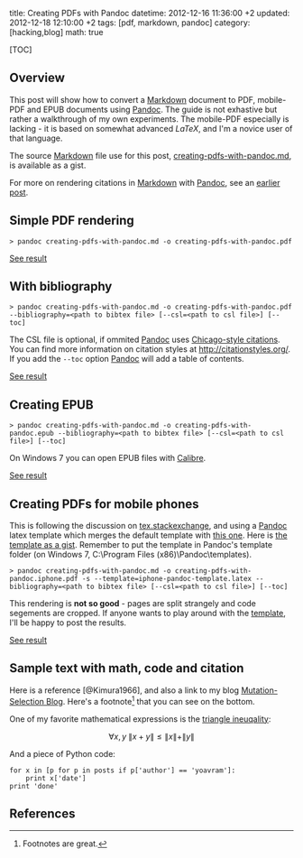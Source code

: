 title: Creating PDFs with Pandoc
datetime: 2012-12-16 11:36:00 +2
updated: 2012-12-18 12:10:00 +2
tags: [pdf, markdown, pandoc]
category: [hacking,blog]
math: true

[TOC]

## Overview

This post will show how to convert a [Markdown] document to PDF, mobile-PDF and EPUB documents using [Pandoc].
The guide is not exhastive but rather a walkthrough of my own experiments. The mobile-PDF especially is lacking - it is based on somewhat advanced $LaTeX$, and I'm a novice user of that language.

The source [Markdown] file use for this post, [creating-pdfs-with-pandoc.md], is available as a gist.

For more on rendering citations in [Markdown] with [Pandoc], see an [earlier post](/citations-in-markdown-using-pandoc/).

## Simple PDF rendering

	> pandoc creating-pdfs-with-pandoc.md -o creating-pdfs-with-pandoc.pdf

[See result](https://www.box.com/s/sbsvcg28mnao4clscz5n)

## With bibliography

	> pandoc creating-pdfs-with-pandoc.md -o creating-pdfs-with-pandoc.pdf --bibliography=<path to bibtex file> [--csl=<path to csl file>] [--toc]

The CSL file is optional, if ommited [Pandoc] uses [Chicago-style citations]. You can find more information on citation styles at <http://citationstyles.org/>. If you add the `--toc` option [Pandoc] will add a table of contents.

[See result](https://www.box.com/s/3ct61opmejh76nn374ri)

## Creating EPUB

	> pandoc creating-pdfs-with-pandoc.md -o creating-pdfs-with-pandoc.epub --bibliography=<path to bibtex file> [--csl=<path to csl file>] [--toc]

On Windows 7 you can open EPUB files with [Calibre](http://calibre-ebook.com).

[See result](https://www.box.com/s/vaebc1h0l823yfqh1a3w)

## Creating PDFs for mobile phones

This is following the discussion on [tex.stackexchange](http://tex.stackexchange.com/questions/78920/generating-smartphone-readable-pdf), and using a [Pandoc] latex template which merges the default template with [this one](http://uweziegenhagen.de/?p=765). Here is [the template as a gist][iphone-pandoc-template.latex]. Remember to put the template in Pandoc's template folder (on Windows 7, C:\\Program Files (x86)\\Pandoc\\templates).

	> pandoc creating-pdfs-with-pandoc.md -o creating-pdfs-with-pandoc.iphone.pdf -s --template=iphone-pandoc-template.latex --bibliography=<path to bibtex file> [--csl=<path to csl file>] [--toc]

This rendering is **not so good** - pages are split strangely and code segements are cropped. If anyone wants to play around with the [template][iphone-pandoc-template.latex], I'll be happy to post the results.

[See result](https://www.box.com/s/82kjkhck9nf87kfha9b0)

## Sample text with math, code and citation

Here is a reference [@Kimura1966], and also a link to my blog [Mutation-Selection Blog](http://blog.yoavram.com). Here's a footnote[^note] that you can see on the bottom.

One of my favorite mathematical expressions is the [triangle ineuqality](http://en.wikipedia.org/wiki/Triangle_inequality):

$$
\forall{x,y} \; \|x + y\| \leq \|x\| + \|y\|
$$

And a piece of Python code:

	for x in [p for p in posts if p['author'] == 'yoavram']:
		print x['date']
	print 'done'

## References

[^note]: Footnotes are great.

[Pandoc]: http://johnmacfarlane.net/pandoc/
[Markdown]: http://daringfireball.net/projects/markdown/
[iphone-pandoc-template.latex]: https://gist.github.com/3979276/
[creating-pdfs-with-pandoc.md]: https://gist.github.com/4305736/
[Chicago-style citations]: http://www.chicagomanualofstyle.org/tools_citationguide.html